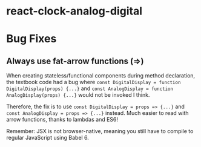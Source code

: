 # react-clock-analog-digital

# Bug Fixes
## Always use fat-arrow functions (=>)

When creating stateless/functional components during method declaration, the textbook code had a bug where `const DigitalDisplay = function DigitalDisplay(props) {...}` and `const AnalogDisplay = function AnalogDisplay(props) {...}` would not be invoked I think. 

Therefore, the fix is to use `const DigitalDisplay = props => {...}` and `const AnalogDisplay = props => {...}` instead. Much easier to read with arrow functions, thanks to lambdas and ES6!

Remember: JSX is not browser-native, meaning you still have to compile to regular JavaScript using Babel 6.
